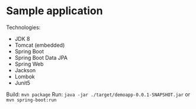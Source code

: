 # Sample application

Technologies:
- JDK 8
- Tomcat (embedded)
- Spring Boot
- Spring Boot Data JPA
- Spring Web
- Jackson
- Lombok
- Junit5

Build: `mvn package`
Run: `java -jar ./target/demoapp-0.0.1-SNAPSHOT.jar` or `mvn spring-boot:run`